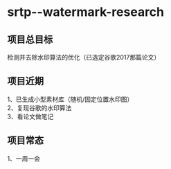 # srtp--watermark-research
## 项目总目标
检测并去除水印算法的优化（已选定谷歌2017那篇论文）
## 项目近期
1、已生成小型素材库（随机/固定位置水印图）  
2、复现谷歌的水印算法  
3、看论文做笔记
## 项目常态
1、一周一会

